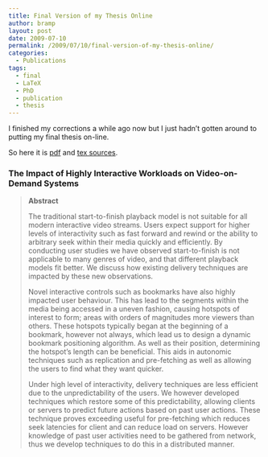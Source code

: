 ```yaml
---
title: Final Version of my Thesis Online
author: bramp
layout: post
date: 2009-07-10
permalink: /2009/07/10/final-version-of-my-thesis-online/
categories:
  - Publications
tags:
  - final
  - LaTeX
  - PhD
  - publication
  - thesis
---
```

I finished my corrections a while ago now but I just hadn&#8217;t gotten around to putting my final thesis on-line. 

So here it is [pdf][1] and [tex sources][2].

### The Impact of Highly Interactive Workloads on Video-on-Demand Systems

> **Abstract**
> 
> The traditional start-to-finish playback model is not suitable for all modern interactive video streams. Users expect support for higher levels of interactivity such as fast forward and rewind or the ability to arbitrary seek within their media quickly and efficiently. By conducting user studies we have observed start-to-finish is not applicable to many genres of video, and that different playback models fit better. We discuss how existing delivery techniques are impacted by these new observations. 
> 
> Novel interactive controls such as bookmarks have also highly impacted user behaviour. This has lead to the segments within the media being accessed in a uneven fashion, causing hotspots of interest to form; areas with orders of magnitudes more viewers than others. These hotspots typically began at the beginning of a bookmark, however not always, which lead us to design a dynamic bookmark positioning algorithm. As well as their position, determining the hotspot&#8217;s length can be beneficial. This aids in autonomic techniques such as replication and pre-fetching as well as allowing the users to find what they want quicker.
> 
> Under high level of interactivity, delivery techniques are less efficient due to the unpredictability of the users. We however developed techniques which restore some of this predictability, allowing clients or servers to predict future actions based on past user actions. These technique proves exceeding useful for pre-fetching which reduces seek latencies for client and can reduce load on servers. However knowledge of past user activities need to be gathered from network, thus we develop techniques to do this in a distributed manner.

 [1]: https://github.com/bramp/phd-thesis/blob/master/thesis.pdf?raw=true
 [2]: https://github.com/bramp/phd-thesis/
 
